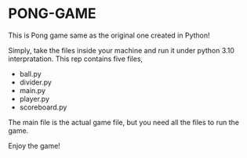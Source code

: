 # PONG-GAME
This is Pong game same as the original one created in Python!

Simply, take the files inside your machine and run it under python 3.10 interpratation. This rep contains five files, 

- ball.py
- divider.py
- main.py
- player.py
- scoreboard.py

The main file is the actual game file, but you need all the files to run the game.  

Enjoy the game!
